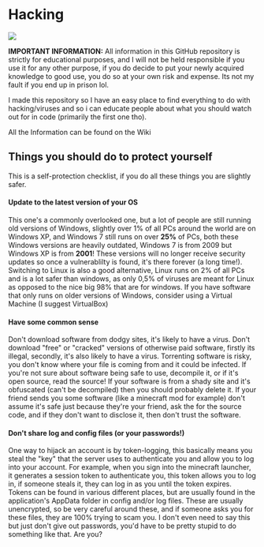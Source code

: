 # Hacking
<img src="https://img.shields.io/github/last-commit/evilsquirrelguy/hacking" />

**IMPORTANT INFORMATION:** All information in this GitHub repository is strictly for educational purposes, and I will not be held responsible if you use it for any other purpose, if you do decide to put your newly acquired knowledge to good use, you do so at your own risk and expense. Its not my fault if you end up in prison lol.

I made this repository so I have an easy place to find everything to do with hacking/viruses and so i can educate people about what you should watch out for in code (primarily the first one tho).

All the Information can be found on the Wiki

## Things you should do to protect yourself
This is a self-protection checklist, if you do all these things you are slightly safer.

#### Update to the latest version of your OS
This one's a commonly overlooked one, but a lot of people are still running old versions of Windows, slightly over 1% of all PCs around the world are on Windows XP, and Windows 7 still runs on over **25%** of PCs, both these Windows versions are heavily outdated, Windows 7 is from 2009 but Windows XP is from **2001**! These versions will no longer receive security updates so once a vulnerablilty is found, it's there forever (a long time!). Switching to Linux is also a good alternative, Linux runs on 2% of all PCs and is a lot safer than windows, as only 0,5% of viruses are meant for Linux as opposed to the nice big 98% that are for windows. If you have software that only runs on older versions of Windows, consider using a Virtual Machine (I suggest VirtualBox)

#### Have some common sense
Don't download software from dodgy sites, it's likely to have a virus. Don't download "free" or "cracked" versions of otherwise paid software, firstly its illegal, secondly, it's also likely to have a virus. Torrenting software is risky, you don't know where your file is coming from and it could be infected. If you're not sure about software being safe to use, decompile it, or if it's open source, read the source! If your software is from a shady site and it's obfuscated (can't be decompiled) then you should probably delete it. If your friend sends you some software (like a minecraft mod for example) don't assume it's safe just because they're your friend, ask the  for the source code, and if they don't want to disclose it, then don't trust the software.

#### Don't share log and config files (or your passwords!)
One way to hijack an account is by token-logging, this basically means you steal the "key" that the server uses to authenticate you and allow you to log into your account. For example, when you sign into the minecraft launcher, it generates a session token to authenticate you, this token allows you to log in, if someone steals it, they can log in as you until the token expires. Tokens can be found in various different places, but are usually found in the application's AppData folder in config and/or log files. These are usually unencrypted, so be very careful around these, and if someone asks you for these files, they are 100% trying to scam you. I don't even need to say this but just don't give out passwords, you'd have to be pretty stupid to do something like that. Are you?
